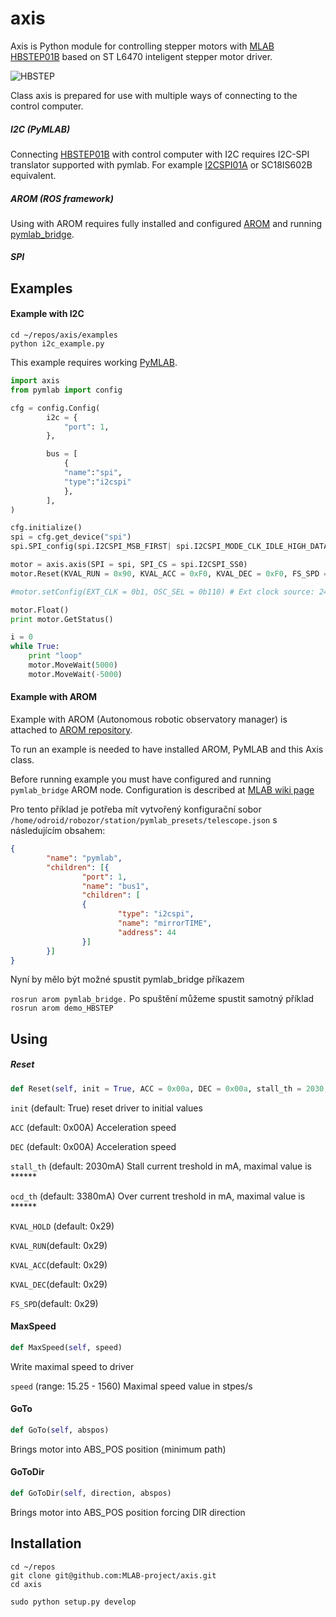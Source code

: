 # axis

Axis is Python module for controlling stepper motors with [MLAB](https://www.mlab.cz) [HBSTEP01B](https://github.com/MLAB-project/Modules/blob/master/H_Bridge/HBSTEP01B/DOC/HBSTEP01B.cs.pdf) based on ST L6470 inteligent stepper motor driver.

![HBSTEP](https://raw.githubusercontent.com/MLAB-project/Modules/master/H_Bridge/HBSTEP01B/DOC/SRC/img/HBSTEP01B_Top_Big.jpg)

Class axis is prepared for use with multiple ways of connecting to the control computer. 

##### I2C (PyMLAB)
Connecting [HBSTEP01B](https://github.com/MLAB-project/Modules/blob/master/H_Bridge/HBSTEP01B/DOC/HBSTEP01B.cs.pdf) with control computer with I2C requires I2C-SPI translator supported with pymlab. For example [I2CSPI01A](https://github.com/MLAB-project/Modules/blob/master/CommSerial/I2CSPI01A/DOC/I2CSPI01A.cs.pdf) or SC18IS602B equivalent. 

##### AROM (ROS framework)
Using with AROM requires fully installed and configured [AROM](http://wiki.mlab.cz/doku.php?id=cs:robozor:arom) and running [pymlab_bridge]().


##### SPI

## Examples

#### Example with I2C

```
cd ~/repos/axis/examples
python i2c_example.py
```
This example requires working [PyMLAB](https://github.com/MLAB-project/pymlab).


```Python
import axis
from pymlab import config

cfg = config.Config(
        i2c = {
            "port": 1,
        },

        bus = [
            { 
            "name":"spi", 
            "type":"i2cspi"
            },
        ],
)

cfg.initialize()
spi = cfg.get_device("spi")
spi.SPI_config(spi.I2CSPI_MSB_FIRST| spi.I2CSPI_MODE_CLK_IDLE_HIGH_DATA_EDGE_TRAILING| spi.I2CSPI_CLK_461kHz)

motor = axis.axis(SPI = spi, SPI_CS = spi.I2CSPI_SS0)
motor.Reset(KVAL_RUN = 0x90, KVAL_ACC = 0xF0, KVAL_DEC = 0xF0, FS_SPD = 0xFFFFFF)

#motor.setConfig(EXT_CLK = 0b1, OSC_SEL = 0b110) # Ext clock source: 24 MHz(Crystal/resonator driver disabled)

motor.Float()
print motor.GetStatus()

i = 0
while True:
    print "loop"
    motor.MoveWait(5000)
    motor.MoveWait(-5000)
```


#### Example with AROM
Example with AROM (Autonomous robotic observatory manager) is attached to [AROM repository](https://github.com/Robozor-network/AROM).

To run an example is needed to have installed AROM, PyMLAB and this Axis class.

Before running example you must have configured and running ``pymlab_bridge`` AROM node. Configuration is described at [MLAB wiki page]()

Pro tento příklad je potřeba mít vytvořený konfigurační sobor ``/home/odroid/robozor/station/pymlab_presets/telescope.json`` s následujícím obsahem:
```Json
{
        "name": "pymlab", 
        "children": [{
                "port": 1, 
                "name": "bus1",
                "children": [
                {
                        "type": "i2cspi", 
                        "name": "mirrorTIME", 
                        "address": 44
                }]
        }]
}

```

Nyní by mělo být možné spustit pymlab_bridge příkazem

``rosrun arom pymlab_bridge.``
Po spuštění můžeme spustit samotný příklad
``rosrun arom demo_HBSTEP``

## Using

##### Reset

```Python
def Reset(self, init = True, ACC = 0x00a, DEC = 0x00a, stall_th = 2030, ocd_th = 3380, KVAL_HOLD = 0x29, KVAL_RUN = 0x29, KVAL_ACC = 0x29, KVAL_DEC = 0x29, FS_SPD = 0x027)
```

`init` (default: True) reset driver to initial values

`ACC` (default: 0x00A) Acceleration speed

`DEC` (default: 0x00A) Acceleration speed

`stall_th` (default: 2030mA) Stall current treshold in mA, maximal value is ******

`ocd_th` (default: 3380mA) Over current treshold in mA, maximal value is ******

`KVAL_HOLD` (default: 0x29) 

`KVAL_RUN`(default: 0x29) 

`KVAL_ACC`(default: 0x29) 

`KVAL_DEC`(default: 0x29) 

`FS_SPD`(default: 0x29) 

#### MaxSpeed
```Python
def MaxSpeed(self, speed)
```
Write maximal speed to driver

`speed` (range: 15.25 - 1560) Maximal speed value in stpes/s

#### GoTo
```Python
def GoTo(self, abspos)
```
Brings motor into ABS_POS position (minimum
path) 

#### GoToDir
```Python
def GoToDir(self, direction, abspos)
```
Brings motor into ABS_POS position forcing DIR
direction

## Installation

```
cd ~/repos
git clone git@github.com:MLAB-project/axis.git
cd axis
```
```
sudo python setup.py develop
```
